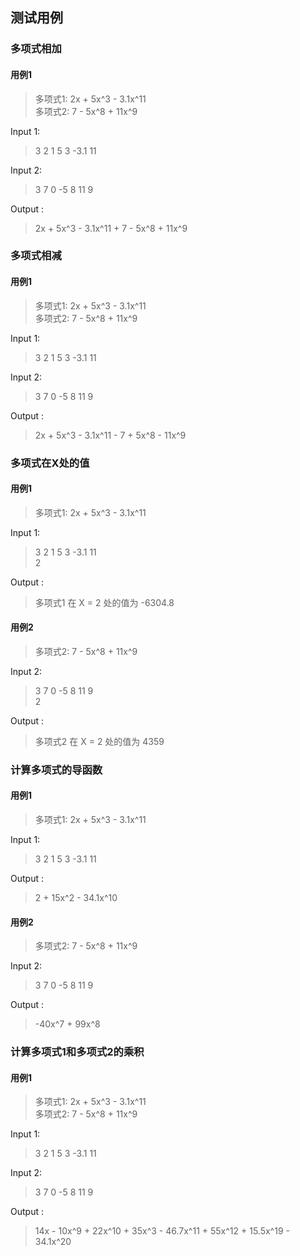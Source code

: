 ## 测试用例
### 多项式相加
#### 用例1
> 多项式1: 2x + 5x^3 - 3.1x^11  
> 多项式2: 7 - 5x^8 + 11x^9  
 
Input 1:
> 3 2 1 5 3 -3.1 11 

Input 2: 
> 3 7 0 -5 8 11 9

Output :
> 2x + 5x^3 - 3.1x^11 + 7 - 5x^8 + 11x^9


### 多项式相减
#### 用例1
> 多项式1: 2x + 5x^3 - 3.1x^11  
> 多项式2: 7 - 5x^8 + 11x^9  

Input 1:
> 3 2 1 5 3 -3.1 11

Input 2:
> 3 7 0 -5 8 11 9

Output :
> 2x + 5x^3 - 3.1x^11 - 7 + 5x^8 - 11x^9


### 多项式在X处的值
#### 用例1
> 多项式1: 2x + 5x^3 - 3.1x^11

Input 1:
> 3 2 1 5 3 -3.1 11  
> 2

Output :
> 多项式1 在 X = 2 处的值为 -6304.8


#### 用例2
> 多项式2: 7 - 5x^8 + 11x^9

Input 2:
> 3 7 0 -5 8 11 9  
> 2

Output :
> 多项式2 在 X = 2 处的值为 4359


### 计算多项式的导函数
#### 用例1
> 多项式1: 2x + 5x^3 - 3.1x^11

Input 1:
> 3 2 1 5 3 -3.1 11

Output :
> 2 + 15x^2 - 34.1x^10


#### 用例2
> 多项式2: 7 - 5x^8 + 11x^9

Input 2:
> 3 7 0 -5 8 11 9

Output :
> -40x^7 + 99x^8


### 计算多项式1和多项式2的乘积
#### 用例1
> 多项式1: 2x + 5x^3 - 3.1x^11  
> 多项式2: 7 - 5x^8 + 11x^9

Input 1:
> 3 2 1 5 3 -3.1 11

Input 2:
> 3 7 0 -5 8 11 9

Output :
> 14x - 10x^9 + 22x^10 + 35x^3 - 46.7x^11 + 55x^12 + 15.5x^19 - 34.1x^20
